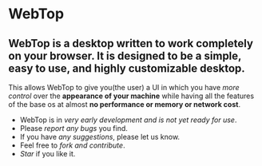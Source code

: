 # WebTop

## WebTop is a desktop written to work completely on your browser. It is designed to be a simple, easy to use, and highly customizable desktop.

This allows WebTop to give you(the user) a UI in which you have *more control* over the **appearance of your machine** while having all the features of the base os at almost **no performance or memory or network cost**.

* WebTop is in *very early development and is not yet ready for use*.
* Please *report any bugs* you find.
* If you have *any suggestions*, please let us know.
* Feel free to *fork and contribute*.
* *Star* if you like it.

